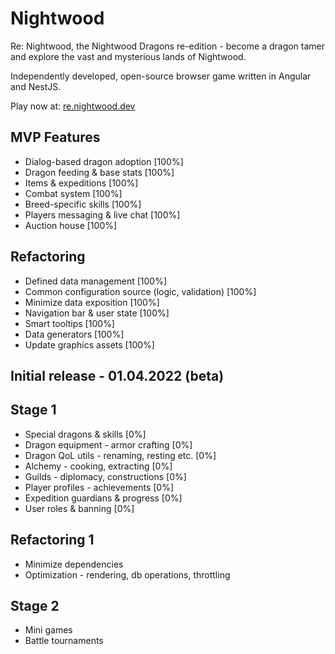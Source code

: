 # Nightwood
Re: Nightwood, the Nightwood Dragons re-edition - become a dragon tamer and explore the vast and mysterious lands of Nightwood.

Independently developed, open-source browser game written in Angular and NestJS.

Play now at: [re.nightwood.dev](https://re.nightwood.dev/)

## MVP Features
 - Dialog-based dragon adoption [100%]
 - Dragon feeding & base stats [100%]
 - Items & expeditions [100%]
 - Combat system [100%]
 - Breed-specific skills [100%]
 - Players messaging & live chat [100%]
 - Auction house [100%]

## Refactoring
 - Defined data management [100%]
 - Common configuration source (logic, validation) [100%]
 - Minimize data exposition [100%]
 - Navigation bar & user state [100%]
 - Smart tooltips [100%]
 - Data generators [100%]
 - Update graphics assets [100%]

## Initial release - 01.04.2022 (beta)

## Stage 1
 - Special dragons & skills [0%]
 - Dragon equipment - armor crafting [0%]
 - Dragon QoL utils - renaming, resting etc. [0%]
 - Alchemy - cooking, extracting [0%]
 - Guilds - diplomacy, constructions [0%]
 - Player profiles - achievements [0%]
 - Expedition guardians & progress [0%]
 - User roles & banning [0%]


## Refactoring 1
 - Minimize dependencies
 - Optimization - rendering, db operations, throttling

## Stage 2
 - Mini games
 - Battle tournaments
